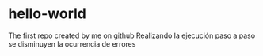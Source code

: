 # hello-world
The first repo created by me on github
Realizando la ejecución paso a paso se disminuyen la ocurrencia de errores
